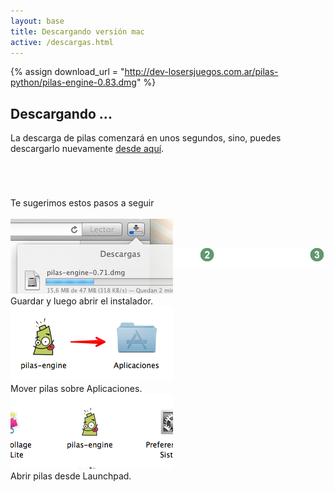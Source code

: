 ```yaml
---
layout: base 
title: Descargando versión mac
active: /descargas.html
---
```


{% assign download_url = "http://dev-losersjuegos.com.ar/pilas-python/pilas-engine-0.83.dmg" %}

## Descargando ...

La descarga de pilas comenzará en unos segundos, sino, puedes descargarlo
nuevamente <a href='{{ download_url }}'>desde aquí</a>.


<iframe src="{{ download_url }}" style="display: none"></iframe>


<div class="grid_12 alpha" style='margin-top: 5em'>
<div class='center'>Te sugerimos estos pasos a seguir</div>

<div class='center'><img style='margin-bottom: -80px' src='images/asistente.png'/></div>

  <div class="feature grid_4 alpha center small">
    <img class='borde debajo' src='images/descargas/mac_1.png'></img>
    <br/>
    Guardar y luego abrir el instalador.
  </div>

  <div class="feature grid_4 center small">
    <img class='borde debajo' src='images/descargas/mac_2.png'></img>
    <br/>
    Mover pilas sobre Aplicaciones.
  </div>

  <div class="feature grid_4 omega center small">
    <img class='borde debajo' src='images/descargas/mac_3.png'></img>
    <br/>
    Abrir pilas desde Launchpad.
  </div>
</div>
